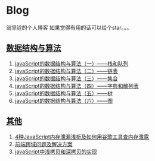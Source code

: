 # Blog
翁坚铨的个人博客
如果觉得有用的话可以给个star。。。

## [数据结构与算法](https://github.com/wengjq/Blog/issues?q=is%3Aissue+is%3Aopen+label%3A%E6%95%B0%E6%8D%AE%E7%BB%93%E6%9E%84%E4%B8%8E%E7%AE%97%E6%B3%95)
1. [javaScript的数据结构与算法（一）——栈和队列](https://github.com/wengjq/Blog/issues/4)
2. [javaScript的数据结构与算法（二）——链表](https://github.com/wengjq/Blog/issues/5)
3. [javaScript的数据结构与算法（三）——集合](https://github.com/wengjq/Blog/issues/6)
4. [javaScript的数据结构与算法（四）——字典和散列表](https://github.com/wengjq/Blog/issues/7)
5. [javaScript的数据结构与算法（五）——树](https://github.com/wengjq/Blog/issues/8)
6. [javaScript的数据结构与算法（六）——图](https://github.com/wengjq/Blog/issues/9)

## [其他](https://github.com/wengjq/Blog/issues?q=is%3Aissue+is%3Aopen+label%3A%E5%85%B6%E4%BB%96)
1. [4种JavaScript内存泄漏浅析及如何用谷歌工具查内存泄露](https://github.com/wengjq/Blog/issues/1)
2. [前端跨域问题及解决方案](https://github.com/wengjq/Blog/issues/2)
3. [javaScript中浅拷贝和深拷贝的实现](https://github.com/wengjq/Blog/issues/3)

